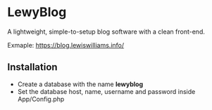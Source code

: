 # LewyBlog

A lightweight, simple-to-setup blog software with a clean front-end.

Exmaple: https://blog.lewiswilliams.info/

## Installation

- Create a database with the name **lewyblog**
- Set the database host, name, username and password inside App/Config.php
